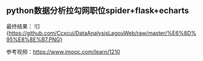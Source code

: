 ## python数据分析拉勾网职位spider+flask+echarts

最终结果：
![]{https://github.com/Ccxcui/DataAnalysisLagouWeb/raw/master/%E6%8D%95%E8%8E%B7.PNG}

参考视频：https://www.imooc.com/learn/1210
